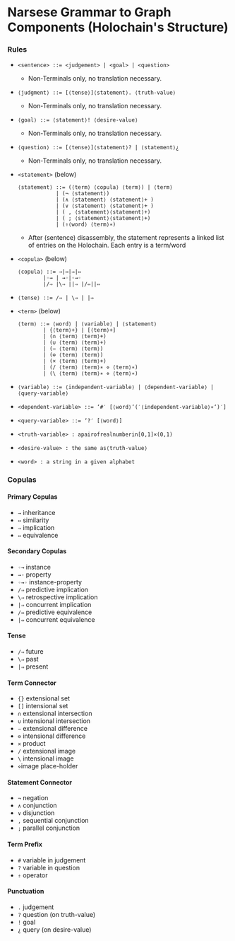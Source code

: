 # Narsese Grammar to Graph Components (Holochain's Structure)

### Rules

 - `<sentence> ::= <judgement> | <goal> | <question>`
     - Non-Terminals only, no translation necessary.

 - `⟨judgment⟩ ::= [⟨tense⟩]⟨statement⟩. ⟨truth-value⟩`
     - Non-Terminals only, no translation necessary.

 - `⟨goal⟩ ::= ⟨statement⟩! ⟨desire-value⟩`
     - Non-Terminals only, no translation necessary.

 - `⟨question⟩ ::= [⟨tense⟩]⟨statement⟩? | ⟨statement⟩¿`
     - Non-Terminals only, no translation necessary.

 - `<statement>` (below)
 	```
 	⟨statement⟩ ::= (⟨term⟩ ⟨copula⟩ ⟨term⟩) | ⟨term⟩
				| (¬ ⟨statement⟩)
				| (∧ ⟨statement⟩ ⟨statement⟩+ )
				| (∨ ⟨statement⟩ ⟨statement⟩+ )
				| ( , ⟨statement⟩⟨statement⟩+)
				| ( ; ⟨statement⟩⟨statement⟩+)
				| (⇑⟨word⟩ ⟨term⟩∗)
	```
     - After (sentence) disassembly, the statement represents a linked list of entries on the Holochain. Each entry is a term/word

 - `<copula>` (below)
 	```
 	⟨copula⟩ ::= →|↔|⇒|⇔
			|◦→ | →◦|◦→◦
			|/⇒ |\⇒ ||⇒ |/⇔||⇔
	```

 - `⟨tense⟩ ::= /⇒ | \⇒ | |⇒`

 - `<term>` (below)
 	```
 	⟨term⟩ ::= ⟨word⟩ | ⟨variable⟩ | ⟨statement⟩
			| {⟨term⟩+} | [⟨term⟩+]
			| (∩ ⟨term⟩ ⟨term⟩+)
			| (∪ ⟨term⟩ ⟨term⟩+)
			| (− ⟨term⟩ ⟨term⟩)
			| (⊖ ⟨term⟩ ⟨term⟩)
			| (× ⟨term⟩ ⟨term⟩+)
			| (/ ⟨term⟩ ⟨term⟩∗ ⋄ ⟨term⟩∗)
			| (\ ⟨term⟩ ⟨term⟩∗ ⋄ ⟨term⟩∗)
	```

 - `⟨variable⟩ ::= ⟨independent-variable⟩ | ⟨dependent-variable⟩ | ⟨query-variable⟩`

 - `<dependent-variable> ::= ‘#′ [⟨word⟩‘(′⟨independent-variable⟩∗‘)′]`
 - `<query-variable> ::= ‘?′ [⟨word⟩]`
 - `<truth-variable> : apairofrealnumberin[0,1]×(0,1)`
 - `<desire-value> : the same as⟨truth-value⟩`
 - `<word> : a string in a given alphabet`

### Copulas

#### Primary Copulas

 - `→` inheritance  
 - `↔` similarity 
 - `⇒` implication 
 - `⇔` equivalence

#### Secondary Copulas

 - `◦→` instance
 - `→◦` property
 - `◦→◦` instance-property
 - `/⇒` predictive implication
 - `\⇒` retrospective implication
 - `|⇒` concurrent implication
 - `/⇔` predictive equivalence
 - `|⇔` concurrent equivalence

#### Tense

 - `/⇒` future
 - `\⇒` past
 - `|⇒` present

#### Term Connector

 - `{}` extensional set
 - `[]` intensional set
 - `∩` extensional intersection
 - `∪` intensional intersection
 - `−` extensional difference
 - `⊖` intensional difference
 - `×` product
 - `/` extensional image
 - `\` intensional image
 - `⋄`image place-holder

#### Statement Connector

 - `¬` negation
 - `∧` conjunction
 - `∨` disjunction
 - `,` sequential conjunction
 - `;` parallel conjunction

#### Term Prefix

 - `#` variable in judgement
 - `?` variable in question
 - `⇑` operator

#### Punctuation

 - `.` judgement
 - `?` question (on truth-value)
 - `!` goal
 - `¿` query (on desire-value)

